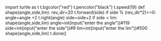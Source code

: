 import turtle as t
t.bgcolor("red")
t.pencolor("black")
t.speed(19)
def shape(angle,side,lim):
    rev_dir=20
    t.forward(side)
    if side % (rev_dir*2)==0:
        angle=angle +2
    t.right(angle)
    side=side+2
    if side <  lim:
        shape(angle,side,lim)
angle=int(input("enter the angle"))#119
side=int(input("enter the side"))#9
lim=int(input("enter the lim"))#500
shape(angle,side,lim)
t.done()

